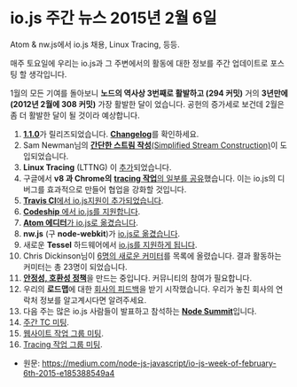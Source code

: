 # io.js 주간 뉴스 2015년 2월 6일
Atom & nw.js에서 io.js 채용, Linux Tracing, 등등.

매주 토요일에 우리는 io.js과 그 주변에서의 활동에 대한 정보를 주간 업데이트로
포스팅 할 생각입니다.

1월의 모든 기여를 돌아보니 **노드의 역사상 3번째로 활발하고 (294 커밋)** 거의
**3년만에(2012년 2월에 308 커밋)** 가장 활발한  달이 었습니다. 공헌의 증가세로
보건데 2월은 좀 더 활발한 달이 될 것이라 예상합니다.

1. [**1.1.0**](https://iojs.org/dist/v1.1.0/)가 릴리즈되었습니다. [**Changelog**](https://github.com/iojs/io.js/blob/v1.x/CHANGELOG.md#2015-02-03-version-110-chrisdickinson)를 확인하세요.
2. Sam Newman님의 [**간단한 스트림 작성**(Simplified Stream Construction)](https://github.com/iojs/io.js/commit/50daee7243a3f987e1a28d93c43f913471d6885a)이 도입되었습니다.
3. **Linux Tracing** (LTTNG) 이 [추가](https://github.com/iojs/io.js/pull/702)되었습니다.
4. 구글에서 **v8 과 Chrome의** [**tracing 작업**의 일부를 공유](https://github.com/iojs/io.js/issues/671#issuecomment-73191538)했습니다. 이는 io.js의 디버그를 효과적으로 만들어 협업을 강화할 것입니다.
5. [**Travis CI**에서 io.js지원이 추가되었습니다](http://docs.travis-ci.com/user/build-environment-updates/2015-02-03/).
6. [**Codeship** 에서 io.js를 지원합니다](https://codeship.com/documentation/languages/nodejs/#iojs).
7. [**Atom 에디터**가 io.js로 옮겼습니다](https://github.com/atom/atom/releases/tag/v0.177.0).
8. **nw.js** (구 **node-webkit**)가 [io.js로 옮겼습니다](https://github.com/nwjs/nw.js/issues/2742).
9. 새로운 **Tessel** 하드웨어에서 [io.js를 지원하게 됩니다](http://blog.technical.io/post/110115579867/upcoming-hardware-from-technical-machine).
10. Chris Dickinson님이 [6명의 새로운 커미터](https://github.com/iojs/io.js/issues/680#issuecomment-73089691)를 목록에 올렸습니다. 결과 활동하는 커미터는 총 23명이 되었습니다.
11. [**안정성, 호환성 정책**](https://github.com/iojs/io.js/issues/725)을 만드는 중입니다. 커뮤니티의 참여가 필요합니다.
12. 우리의 **로드맵**에 대한 [회사의 피드백](https://github.com/iojs/roadmap/issues/13)을 받기 시작했습니다. 우리가 놓친 회사의 연락처 정보를 알고계시다면 알려주세요.
13. 다음 주는 많은 io.js 사람들이 발표하고 참석하는 [**Node Summit**](http://nodesummit.com/)입니다.
14. [주간 TC 미팅](https://www.youtube.com/watch?v=IhXa2FmtBI4).
15. [웹사이트 작업 그룹 미팅](https://www.youtube.com/watch?v=SBJaXUA0lSY).
16. [Tracing 작업 그룹 미팅](https://www.youtube.com/watch?v=Oar2yB5SPtA).


- 원문: https://medium.com/node-js-javascript/io-js-week-of-february-6th-2015-e185388549a4
